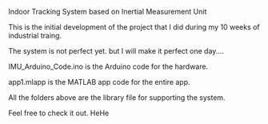 Indoor Tracking System based on Inertial Measurement Unit

This is the initial development of the project that I did during my 10 weeks of industrial traing.

The system is not perfect yet. but I will make it perfect one day....

IMU_Arduino_Code.ino is the Arduino code for the hardware.

app1.mlapp is the MATLAB app code for the entire app.

All the folders above are the library file for supporting the system.

Feel free to check it out. HeHe
